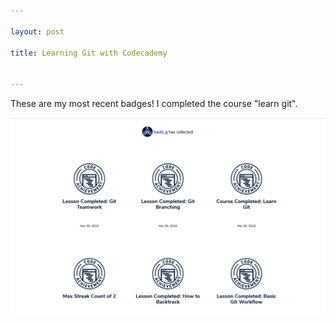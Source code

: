 ```yaml
---

layout: post

title: Learning Git with Codecademy


---
```




These are my most recent badges! I completed the course "learn git".

![image badges git](./img/GabrieleHackl_badges_git.jpg)
